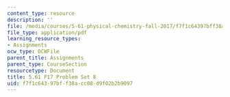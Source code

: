 ```yaml
---
content_type: resource
description: ''
file: /media/courses/5-61-physical-chemistry-fall-2017/f7f1c64397bff38acc08d9f02b2b9097_MIT5_61F17_pset8.pdf
file_type: application/pdf
learning_resource_types:
- Assignments
ocw_type: OCWFile
parent_title: Assignments
parent_type: CourseSection
resourcetype: Document
title: 5.61 F17 Problem Set 8
uid: f7f1c643-97bf-f38a-cc08-d9f02b2b9097
---
```

